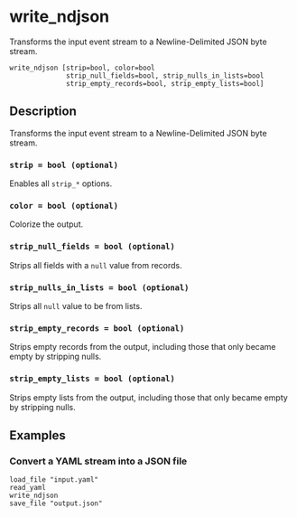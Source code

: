 # write_ndjson

Transforms the input event stream to a Newline-Delimited JSON byte stream.

```tql
write_ndjson [strip=bool, color=bool
              strip_null_fields=bool, strip_nulls_in_lists=bool
              strip_empty_records=bool, strip_empty_lists=bool]
```

## Description

Transforms the input event stream to a Newline-Delimited JSON byte stream.

### `strip = bool (optional)`

Enables all `strip_*` options.

### `color = bool (optional)`

Colorize the output.

### `strip_null_fields = bool (optional)`

Strips all fields with a `null` value from records.

### `strip_nulls_in_lists = bool (optional)`

Strips all `null` value to be from lists.

### `strip_empty_records = bool (optional)`

Strips empty records from the output, including those that only became empty
by stripping nulls.

### `strip_empty_lists = bool (optional)`

Strips empty lists from the output, including those that only became empty
by stripping nulls.

## Examples

### Convert a YAML stream into a JSON file

```tql
load_file "input.yaml"
read_yaml
write_ndjson
save_file "output.json"
```
